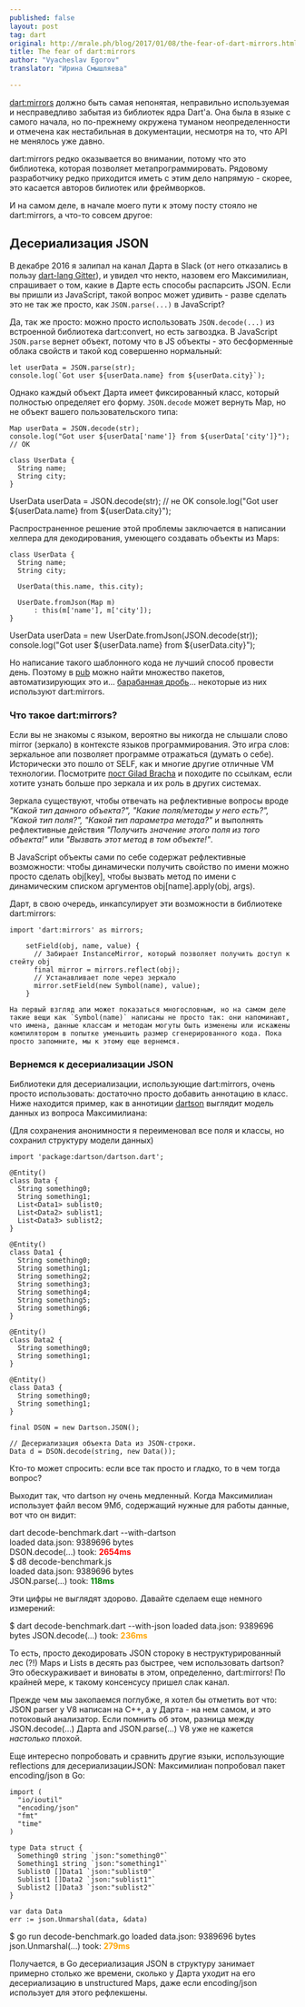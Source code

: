 ```yaml
---
published: false
layout: post
tag: dart
original: http://mrale.ph/blog/2017/01/08/the-fear-of-dart-mirrors.html
title: The fear of dart:mirrors
author: "Vyacheslav Egorov"
translator: "Ирина Смышляева"

---
```

[dart:mirrors](https://api.dartlang.org/stable/1.21.1/dart-mirrors/dart-mirrors-library.html) должно быть самая непонятая, неправильно используемая и несправедливо забытая из библиотек ядра Dart'а. Она была в языке с самого начала, но по-прежнему окружена туманом неопределенности и отмечена как нестабильная в документации, несмотря на то, что API не менялось уже давно.

dart:mirrors редко оказывается во внимании, потому что это библиотека, которая позволяет метапрограммировать. Рядовому разработчику редко приходится иметь с этим дело напрямую - скорее, это касается авторов билиотек или фреймворков.

И на самом деле, в начале моего пути к этому посту стояло не dart:mirrors, а что-то совсем другое:

## Десериализация JSON

В декабре 2016 я залипал на канал Дарта в Slack (от него отказались в пользу [dart-lang Gitter](https://gitter.im/dart-lang/home)), и увидел что некто, назовем его Максимилиан, спрашивает о том, какие в Дарте есть способы распарсить JSON. Если вы пришли из JavaScript, такой вопрос может удивить - разве сделать это не так же просто, как `JSON.parse(...)` в JavaScript?

Да, так же просто: можно просто использовать `JSON.decode(...)` из встроенной библиотека dart:convert, но есть загвоздка. В JavaScript `JSON.parse` вернет объект, потому что в JS объекты - это бесформенные облака свойств и такой код совершенно нормальный:
```
let userData = JSON.parse(str);
console.log(`Got user ${userData.name} from ${userData.city}`);
```
Однако каждый объект Дарта имеет фиксированный класс, который полностью определяет его форму. `JSON.decode` может вернуть Map, но не объект  вашего пользовательского типа:
```
Map userData = JSON.decode(str);
console.log("Got user ${userData['name']} from ${userData['city']}");  // OK

class UserData {
  String name;
  String city;
}
```
UserData userData = JSON.decode(str);  // не OK
console.log("Got user ${userData.name} from ${userData.city}");

Распространенное решение этой проблемы заключается в написании хелпера для декодирования, умеющего создавать объекты из Maps:
```
class UserData {
  String name;
  String city;

  UserData(this.name, this.city);

  UserDate.fromJson(Map m)
      : this(m['name'], m['city']);
}
```
UserData userData = new UserDate.fromJson(JSON.decode(str));
console.log("Got user ${userData.name} from ${userData.city}");

Но написание такого шаблонного кода не лучший способ провести день. Поэтому в [pub](https://pub.dartlang.org/) можно найти множество пакетов, автоматизирующих это и... [барабанная дробь](https://www.youtube.com/watch?v=mzAfTmC3It0)... некоторые из них используют dart:mirrors.

### Что такое dart:mirrors?

Если вы не знакомы с языком, вероятно вы никогда не слышали слово mirror (зеркало) в контексте языков программирования. Это игра слов: зеркальное апи позволяет программе отражаться (думать о себе). Исторически это пошло от SELF, как и многие другие отличные VM технологии. Посмотрите [пост Gilad Bracha](https://gbracha.blogspot.ru/2010/03/through-looking-glass-darkly.html) и походите по ссылкам, если хотите узнать больше про зеркала и их роль в других системах.

Зеркала существуют, чтобы отвечать на рефлективные вопросы вроде *"Какой тип данного объекта?", "Какие поля/методы у него есть?", "Какой тип поля?", "Какой тип параметра метода?"* и выполнять рефлективные действия *"Получить значение этого поля из того объекта!"* или *"Вызвать этот метод в том объекте!"*.

В JavaScript объекты сами по себе содержат рефлективные возможности: чтобы динамически получить свойство по имени можно просто сделать obj[key], чтобы вызвать метод по имени с динамическим списком аргументов obj[name].apply(obj, args).

Дарт, в свою очередь, инкапсулирует эти возможности в библиотеке dart:mirrors:
```
import 'dart:mirrors' as mirrors;

    setField(obj, name, value) {
      // Забирает InstanceMirror, который позволяет получить доступ к стейту obj
      final mirror = mirrors.reflect(obj);
      // Устанавливает поле через зеркало
      mirror.setField(new Symbol(name), value);
    }
```
    На первый взгляд апи может показаться многословным, но на самом деле такие вещи как `Symbol(name)` написаны не просто так: они напоминают, что имена, данные классам и методам могуты быть изменены или искажены компилятором в попытке уменьшить размер сгенерированного кода. Пока просто запомните, мы к этому еще вернемся.

### Вернемся к десериализации JSON

Библиотеки для десериализации, использующие dart:mirrors, очень просто использовать: достаточно просто добавить аннотацию в класс. Ниже находится пример, как в аннотиции [dartson](https://pub.dartlang.org/packages/dartson) выглядит модель данных из вопроса Максимилиана:

(Для сохранения анонимности я переименовал все поля и классы, но сохранил структуру модели данных)

```
import 'package:dartson/dartson.dart';

@Entity()
class Data {
  String something0;
  String something1;
  List<Data1> sublist0;
  List<Data2> sublist1;
  List<Data3> sublist2;
}

@Entity()
class Data1 {
  String something0;
  String something1;
  String something2;
  String something3;
  String something4;
  String something5;
  String something6;
}

@Entity()
class Data2 {
  String something0;
  String something1;
}

@Entity()
class Data3 {
  String something0;
  String something1;
}

final DSON = new Dartson.JSON();

// Десериализация объекта Data из JSON-строки.
Data d = DSON.decode(string, new Data());
```

Кто-то может спросить: если все так просто и гладко, то в чем тогда вопрос?

Выходит так, что dartson ну очень медленный. Когда Максимилиан использует файл весом 9Мб, содержащий нужные для работы данные, вот что он видит:


  dart decode-benchmark.dart --with-dartson  
  loaded data.json: 9389696 bytes  
  DSON.decode(...) took: <span style="color:red"><b>2654ms</b></span>  
  $ d8 decode-benchmark.js  
  loaded data.json: 9389696 bytes  
  JSON.parse(...) took: <span style="color:green"><b>118ms</b></span>    

Эти цифры не выглядят здорово. Давайте сделаем еще немного измерений:

  $ dart decode-benchmark.dart --with-json
  loaded data.json: 9389696 bytes
  JSON.decode(...) took: <span style="color:orange"><b>236ms</b></span>

То есть, просто декодировать JSON стороку в неструктурированный лес (?!) Maps и Lists в десять раз быстрее, чем использовать dartson? Это обескураживает и виноваты в этом, определенно, dart:mirrors! По крайней мере, к такому консенсусу пришел слак канал.

Прежде чем мы закопаемся поглубже, я хотел бы отметить вот что: JSON parser у V8 написан на C++,
а у Дарта - на нем самом, и это потоковый анализатор. Если помнить об этом, разница между JSON.decode(...) Дарта and JSON.parse(...) V8 уже не кажется *настолько* плохой.

Еще интересно попробовать и сравнить другие языки, использующие reflections для десериализацииJSON: Максимилиан попробовал пакет encoding/json в Go:
```
import (
  "io/ioutil"
  "encoding/json"
  "fmt"
  "time"
)

type Data struct {
  Something0 string `json:"something0"`
  Something1 string `json:"something1"`
  Sublist0 []Data1 `json:"sublist0"`
  Sublist1 []Data2 `json:"sublist1"`
  Sublist2 []Data3 `json:"sublist2"`
}

var data Data
err := json.Unmarshal(data, &data)
```

  $ go run decode-benchmark.go
  loaded data.json: 9389696 bytes
  json.Unmarshal(...) took: <span style="color:orange"><b>279ms</b></span>


Получается, в Go десериализация JSON в структуру занимает примерно столько же времени, сколько у Дарта уходит на его десериализацию в unstructured Maps, даже если encoding/json использует для этого рефлекшены.
